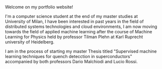 Welcome on my portfolio website!

I'm a computer science student at the end of my master studies at University of Milan, I have been interested in past years in the field of distributed systems technologies and cloud environments, I am now moving towards the field of applied machine learning after the course of Machine Learning for Physics held by professor
Tilman Plehn at Karl Ruprecht university of Heidelberg.

I am in the process of starting my master Thesis titled "Supervised machine learning techniques for quench detecction in superconductors" accompanied by both professors Dario Malchiodi and Lucio Rossi.
